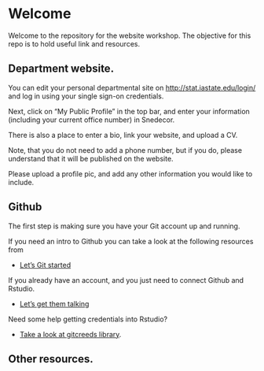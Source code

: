 # Welcome 

Welcome to the repository for the website workshop. The objective for this repo is to hold useful link and resources.

## Department website.

You can edit your personal departmental site on http://stat.iastate.edu/login/ and log in using your single sign-on credentials.

Next, click on “My Public Profile” in the top bar, and enter your information (including your current office number) in Snedecor. 

There is also a place to enter a bio, link your website, and upload a CV. 

Note, that you do not need to add a phone number, but if you do, please understand that it will be published on the website. 

Please upload a profile pic, and add any other information you would like to include.


## Github
The first step is making sure you have your Git account up and running. 

If you need an intro to Github you can take a look at the following resources from 
* [Let’s Git started](https://happygitwithr.com/)

If you already have an account, and you just need to connect Github and Rstudio. 
* [Let’s get them talking](https://happygitwithr.com/connect-intro.html#connect-intro)

Need some help getting credentials into Rstudio?
 * [Take a look at gitcreeds library](https://gitcreds.r-lib.org/). 

## Other resources.
